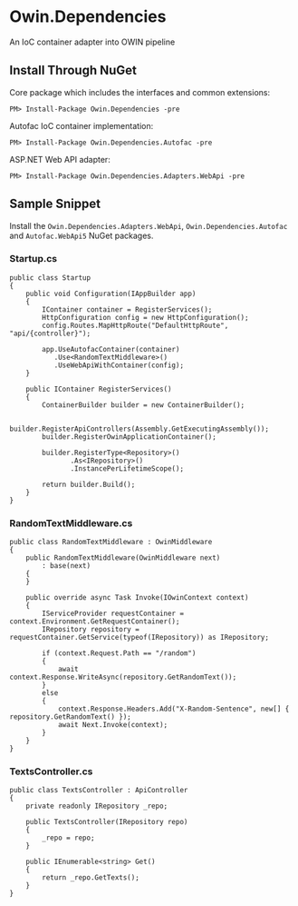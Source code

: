 Owin.Dependencies
=================
An IoC container adapter into OWIN pipeline

## Install Through NuGet

Core package which includes the interfaces and common extensions:

    PM> Install-Package Owin.Dependencies -pre

Autofac IoC container implementation:

    PM> Install-Package Owin.Dependencies.Autofac -pre

ASP.NET Web API adapter:

    PM> Install-Package Owin.Dependencies.Adapters.WebApi -pre

## Sample Snippet

Install the `Owin.Dependencies.Adapters.WebApi`, `Owin.Dependencies.Autofac` and `Autofac.WebApi5` NuGet packages.

### Startup.cs

    public class Startup
    {
        public void Configuration(IAppBuilder app)
        {
            IContainer container = RegisterServices();
            HttpConfiguration config = new HttpConfiguration();
            config.Routes.MapHttpRoute("DefaultHttpRoute", "api/{controller}");

            app.UseAutofacContainer(container)
               .Use<RandomTextMiddleware>()
               .UseWebApiWithContainer(config);
        }

        public IContainer RegisterServices()
        {
            ContainerBuilder builder = new ContainerBuilder();

            builder.RegisterApiControllers(Assembly.GetExecutingAssembly());
            builder.RegisterOwinApplicationContainer();

            builder.RegisterType<Repository>()
                   .As<IRepository>()
                   .InstancePerLifetimeScope();

            return builder.Build();
        }
    }

### RandomTextMiddleware.cs

    public class RandomTextMiddleware : OwinMiddleware
    {
        public RandomTextMiddleware(OwinMiddleware next)
            : base(next)
        {
        }

        public override async Task Invoke(IOwinContext context)
        {
            IServiceProvider requestContainer = context.Environment.GetRequestContainer();
            IRepository repository = requestContainer.GetService(typeof(IRepository)) as IRepository;

            if (context.Request.Path == "/random")
            {
                await context.Response.WriteAsync(repository.GetRandomText());
            }
            else
            {
                context.Response.Headers.Add("X-Random-Sentence", new[] { repository.GetRandomText() });
                await Next.Invoke(context);
            }
        }
    }

### TextsController.cs

    public class TextsController : ApiController
    {
        private readonly IRepository _repo;

        public TextsController(IRepository repo)
        {
            _repo = repo;
        }

        public IEnumerable<string> Get()
        {
            return _repo.GetTexts();
        }
    }
